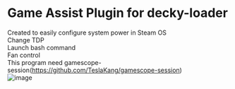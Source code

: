 # Game Assist Plugin for decky-loader
Created to easily configure system power in Steam OS<br>
Change TDP<br>
Launch bash command<br>
Fan control<br>
This program need gamescope-session(https://github.com/TeslaKang/gamescope-session)<br>
![image](https://github.com/TeslaKang/GameAssistSteamOS/assets/82138730/91170247-13c9-413b-ab18-6e4ea38564f7)
